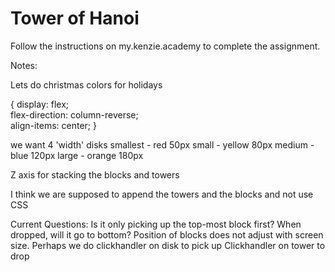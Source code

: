 # Tower of Hanoi

Follow the instructions on my.kenzie.academy to complete the assignment.

Notes:

Lets do christmas colors for holidays

{
display: flex;  
 flex-direction: column-reverse;  
 align-items: center;
}

we want 4 'width' disks
smallest - red 50px
small - yellow 80px
medium - blue 120px
large - orange 180px

Z axis for stacking the blocks and towers

I think we are supposed to append the towers and the blocks and not use CSS

Current Questions:
Is it only picking up the top-most block first?
When dropped, will it go to bottom?
Position of blocks does not adjust with screen size.
Perhaps we do clickhandler on disk to pick up
Clickhandler on tower to drop
